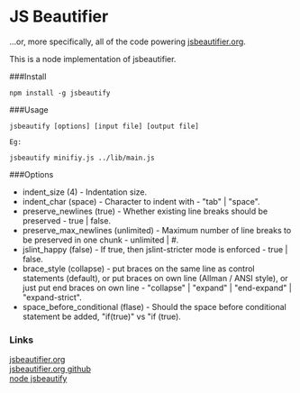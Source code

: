 # JS Beautifier

...or, more specifically, all of the code powering
[jsbeautifier.org](http://jsbeautifier.org/).

This is a node implementation of jsbeautifier.  

###Install

``` 
npm install -g jsbeautify
```

###Usage

``` 
jsbeautify [options] [input file] [output file]

Eg:

jsbeautify minifiy.js ../lib/main.js 

```

###Options

* indent_size (4) - Indentation size. 
* indent_char (space) - Character to indent with - "tab" | "space".
* preserve_newlines (true) - Whether existing line breaks should be preserved - true | false.
* preserve_max_newlines (unlimited) - Maximum number of line breaks to be preserved in one chunk - unlimited | #.
* jslint_happy (false) - If true, then jslint-stricter mode is enforced - true | false.
* brace_style (collapse) - put braces on the same line as control statements (default), or put braces on own line (Allman / ANSI style), or just put end braces on own line - "collapse" | "expand" | "end-expand" | "expand-strict".
* space_before_conditional (flase) - Should the space before conditional statement be added, "if(true)" vs "if (true).


### Links
[jsbeautifier.org](http://jsbeautifier.org/)<br/>
[jsbeautifier.org github](https://github.com/einars/js-beautify)<br/>
[node jsbeautify](http://decodize.com/jsbeautify)<br/>
